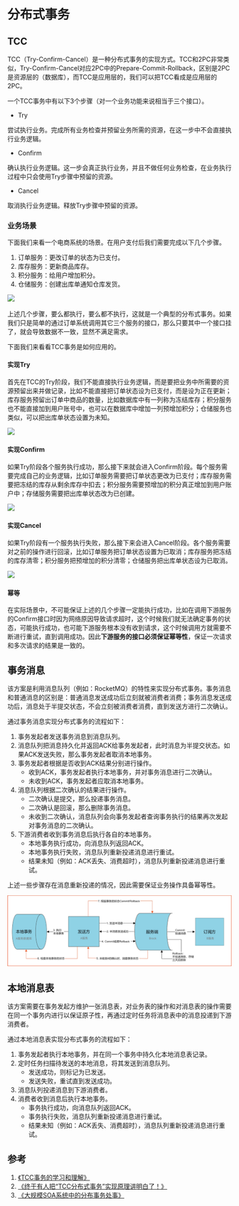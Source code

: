 # 分布式事务

## TCC

TCC（Try-Confirm-Cancel）是一种分布式事务的实现方式。TCC和2PC非常类似，Try-Confirm-Cancel对应2PC中的Prepare-Commit-Rollback，区别是2PC是资源层的（数据库），而TCC是应用层的，我们可以把TCC看成是应用层的2PC。

一个TCC事务中有以下3个步骤（对一个业务功能来说相当于三个接口）。

- Try

尝试执行业务。完成所有业务检查并预留业务所需的资源，在这一步中不会直接执行业务逻辑。

- Confirm

确认执行业务逻辑。这一步会真正执行业务，并且不做任何业务检查，在业务执行过程中只会使用Try步骤中预留的资源。

- Cancel

取消执行业务逻辑。释放Try步骤中预留的资源。

### 业务场景

下面我们来看一个电商系统的场景。在用户支付后我们需要完成以下几个步骤。

1. 订单服务：更改订单的状态为已支付。
2. 库存服务：更新商品库存。
3. 积分服务：给用户增加积分。
4. 仓储服务：创建出库单通知仓库发货。

![](resources/try_confirm_cancel_2.png)

上述几个步骤，要么都执行，要么都不执行，这就是一个典型的分布式事务。如果我们只是简单的通过订单系统调用其它三个服务的接口，那么只要其中一个接口挂了，就会导致数据不一致，显然不满足需求。

下面我们来看看TCC事务是如何应用的。

#### 实现Try

首先在TCC的Try阶段，我们不能直接执行业务逻辑，而是要把业务中所需要的资源预留出来并做记录，比如不能直接把订单状态设为已支付，而是设为正在更新；库存服务预留出订单中商品的数量，比如数据库中有一列称为冻结库存；积分服务也不能直接加到用户账号中，也可以在数据库中增加一列预增加积分；仓储服务也类似，可以把出库单状态设置为未知。

![](resources/try_confirm_cancel_3.png)

#### 实现Confirm

如果Try阶段各个服务执行成功，那么接下来就会进入Confirm阶段。每个服务需要完成自己的业务逻辑，比如订单服务需要把订单状态更改为已支付；库存服务需要把冻结的库存从剩余库存中扣去；积分服务需要预增加的积分真正增加到用户账户中；存储服务需要把出库单状态改为已创建。

![](resources/try_confirm_cancel_4.jpeg)

#### 实现Cancel

如果Try阶段有一个服务执行失败，那么接下来会进入Cancel阶段。各个服务需要对之前的操作进行回滚，比如订单服务把订单状态设置为已取消；库存服务把冻结的库存清零；积分服务把预增加的积分清零；仓储服务把出库单状态设为已取消。

![](resources/try_confirm_cancel_5.jpeg)

#### 幂等

在实际场景中，不可能保证上述的几个步骤一定能执行成功，比如在调用下游服务的Confirm接口时因为网络原因导致请求超时，这个时候我们就无法确定事务的状态，可能执行成功，也可能下游服务根本没有收到请求，这个时候调用方就需要不断进行重试，直到调用成功。因此**下游服务的接口必须保证幂等性**，保证一次请求和多次请求的结果是一致的。

## 事务消息

该方案是利用消息队列（例如：RocketMQ）的特性来实现分布式事务。事务消息和普通消息的区别是：普通消息发送成功后立刻就被消费者消费；事务消息发送成功后，消息处于半提交状态，不会立刻被消费者消费，直到发送方进行二次确认。

通过事务消息实现分布式事务的流程如下：

1. 事务发起者发送事务消息到消息队列。
2. 消息队列把消息持久化并返回ACK给事务发起者，此时消息为半提交状态。如果ACK发送失败，那么事务发起者取消本地事务。
3. 事务发起者根据是否收到ACK结果分别进行操作。
   - 收到ACK，事务发起者执行本地事务，并对事务消息进行二次确认。
   - 未收到ACK，事务发起者应取消本地事务。
4. 消息队列根据二次确认的结果进行操作。
   - 二次确认是提交，那么投递事务消息。
   - 二次确认是回滚，那么删除事务消息。
   - 未收到二次确认，消息队列会向事务发起者查询事务执行的结果再次发起对事务消息的二次确认。
5. 下游消费者收到事务消息后执行各自的本地事务。
   - 本地事务执行成功，向消息队列返回ACK。
   - 本地事务执行失败，消息队列重新投递消息进行重试。
   - 结果未知（例如：ACK丢失、消费超时），消息队列重新投递消息进行重试。

上述一些步骤存在消息重新投递的情况，因此需要保证业务操作具备幂等性。

![事务消息](resources/2024-04-25-00-07-10.png)

## 本地消息表

该方案需要在事务发起方维护一张消息表，对业务表的操作和对消息表的操作需要在同一个事务内进行以保证原子性，再通过定时任务将消息表中的消息投递到下游消费者。

通过本地消息表实现分布式事务的流程如下：

1. 事务发起者执行本地事务，并在同一个事务中持久化本地消息表记录。
2. 定时任务扫描待发送的本地消息，将其发送到消息队列。
   - 发送成功，则标记为已发送。
   - 发送失败，重试直到发送成功。
3. 消息队列投递消息到下游消费者。
4. 消费者收到消息后执行本地事务。
   - 事务执行成功，向消息队列返回ACK。
   - 事务执行失败，消息队列重新投递消息进行重试。
   - 结果未知（例如：ACK丢失、消费超时），消息队列重新投递消息进行重试。

## 参考

1. [《TCC事务的学习和理解》](https://blog.souche.com/tccshi-wu-de-xue-xi-he-li-jie/)
2. [《终于有人把“TCC分布式事务”实现原理讲明白了！》](http://developer.51cto.com/art/201811/587425.htm)
3. [《大规模SOA系统中的分布事务处事》](resources/try_confirm_cancel_1.pdf)
